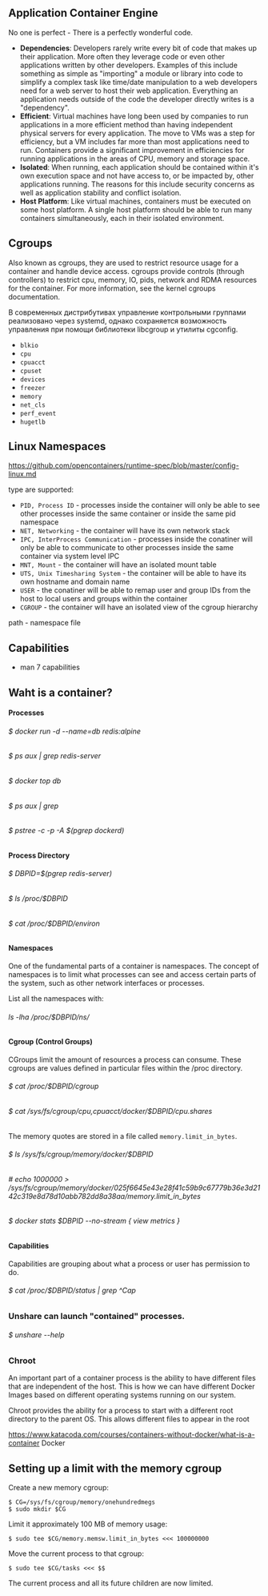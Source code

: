 

## Application Container Engine

No one is perfect - There is a perfectly wonderful code.


  * __Dependencies__: Developers rarely write every bit of code that makes up their application. More often they leverage code or even other applications written by other developers. Examples of this include something as simple as "importing" a module or library into code to simplify a complex task like time/date manipulation to a web developers need for a web server to host their web application. Everything an application needs outside of the code the developer directly writes is a "dependency".
  * __Efficient__: Virtual machines have long been used by companies to run applications in a more efficient method than having independent physical servers for every application. The move to VMs was a step for efficiency, but a VM includes far more than most applications need to run. Containers provide a significant improvement in efficiencies for running applications in the areas of CPU, memory and storage space.
  * __Isolated__: When running, each application should be contained within it's own execution space and not have access to, or be impacted by, other applications running. The reasons for this include security concerns as well as application stability and conflict isolation.
  * __Host Platform__: Like virtual machines, containers must be executed on some host platform. A single host platform should be able to run many containers simultaneously, each in their isolated environment.


## Cgroups

Also known as cgroups, they are used to restrict resource usage for a container and handle device access. cgroups provide controls (through controllers) to restrict cpu, memory, IO, pids, network and RDMA resources for the container. For more information, see the kernel cgroups documentation.

В современных дистрибутивах управление контрольными группами реализовано через systemd, однако сохраняется возможность управления при помощи библиотеки libcgroup и утилиты cgconfig.

  * `blkio`
  * `cpu`
  * `cpuacct`
  * `cpuset`
  * `devices`
  * `freezer`
  * `memory`
  * `net_cls`
  * `perf_event`
  * `hugetlb`

## Linux Namespaces

https://github.com/opencontainers/runtime-spec/blob/master/config-linux.md

type are supported:

  * `PID, Process ID` - processes inside the container will only be able to see other processes inside the same container or inside the same pid namespace
  * `NET, Networking`  - the container will have its own network stack 
  * `IPC, InterProcess Communication` - processes inside the conatiner will only be able to communicate to other processes inside the same container via system level IPC
  * `MNT, Mount` - the container will have an isolated mount table
  * `UTS, Unix Timesharing System` - the container will be able to have its own hostname and domain name
  * `USER` - the conatiner will be able to remap user and group IDs from the host to local users and groups within the container
  * `CGROUP` - the container will have an isolated view of the cgroup hierarchy

path - namespace file

## Capabilities

  * man 7 capabilities

## Waht is a container?

#### Processes

 ###### $ docker run -d --name=db redis:alpine
 
 ###### $ ps aux | grep redis-server
 
 ###### $ docker top db
 
 ###### $ ps aux | grep <PPID>
 
 ###### $ pstree -c -p -A $(pgrep dockerd)

#### Process Directory

 ###### $ DBPID=$(pgrep redis-server)
 ###### $ ls /proc/$DBPID
 ###### $ cat /proc/$DBPID/environ

#### Namespaces

One of the fundamental parts of a container is namespaces. The concept of namespaces is to limit what processes can see and access certain parts of the system, such as other network interfaces or processes.

 List all the namespaces with:
 ###### ls -lha /proc/$DBPID/ns/

#### Cgroup (Control Groups)

CGroups limit the amount of resources a process can consume. These cgroups are values defined in particular files within the /proc directory.

 ###### $ cat /proc/$DBPID/cgroup
 ###### $ cat /sys/fs/cgroup/cpu,cpuacct/docker/$DBPID/cpu.shares
 
 The memory quotes are stored in a file called ```memory.limit_in_bytes```.
 
 ###### $ ls /sys/fs/cgroup/memory/docker/$DBPID
 
 ###### # echo 1000000 > /sys/fs/cgroup/memory/docker/025f6645e43e28f41c59b9c67779b36e3d2142c319e8d78d10abb782dd8a38aa/memory.limit_in_bytes 
 
 ###### $ docker stats $DBPID --no-stream { view metrics }
 
#### Capabilities

Capabilities are grouping about what a process or user has permission to do.
 
 ###### $ cat /proc/$DBPID/status | grep ^Cap
 
 ### Unshare can launch "contained" processes.
 
 ###### $ unshare --help
 
 ### Chroot

An important part of a container process is the ability to have different files that are independent of the host. This is how we can have different Docker Images based on different operating systems running on our system.

Chroot provides the ability for a process to start with a different root directory to the parent OS. This allows different files to appear in the root
 
 https://www.katacoda.com/courses/containers-without-docker/what-is-a-container
Docker

## Setting up a limit with the memory cgroup

Create a new memory cgroup:
```
$ CG=/sys/fs/cgroup/memory/onehundredmegs
$ sudo mkdir $CG
```
Limit it approximately 100 MB of memory usage:
```
$ sudo tee $CG/memory.memsw.limit_in_bytes <<< 100000000
```
Move the current process to that cgroup:
```
$ sudo tee $CG/tasks <<< $$
```
The current process and all its future children are now limited.


